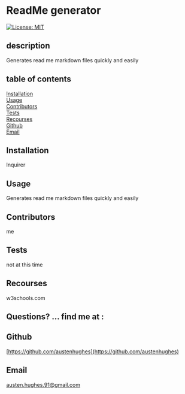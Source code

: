 # ReadMe generator
[![License: MIT](https://img.shields.io/badge/License-MIT-yellow.svg)](https://opensource.org/licenses/MIT)<br />
## description 
Generates read me markdown files quickly and easily 

## table of contents
[Installation](#Installation)<br />
[Usage](#Usage)<br />
[Contributors](#Contributors)<br />
[Tests](#Tests)<br />
[Recourses](#Recourses)<br />
[Github](#Github)<br />
[Email](#Email)<br />

## Installation 
Inquirer 
## Usage 
Generates read me markdown files quickly and easily 
## Contributors 
me
## Tests 
not at this time
## Recourses 
w3schools.com
## Questions? ... find me at : 
## Github 
[https://github.com/austenhughes](https://github.com/austenhughes)
## Email 
[austen.hughes.91@gmail.com](austen.hughes.91@gmail.com)
